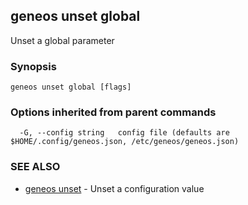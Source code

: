 ## geneos unset global

Unset a global parameter

### Synopsis




```
geneos unset global [flags]
```

### Options inherited from parent commands

```
  -G, --config string   config file (defaults are $HOME/.config/geneos.json, /etc/geneos/geneos.json)
```

### SEE ALSO

* [geneos unset](geneos_unset.md)	 - Unset a configuration value

